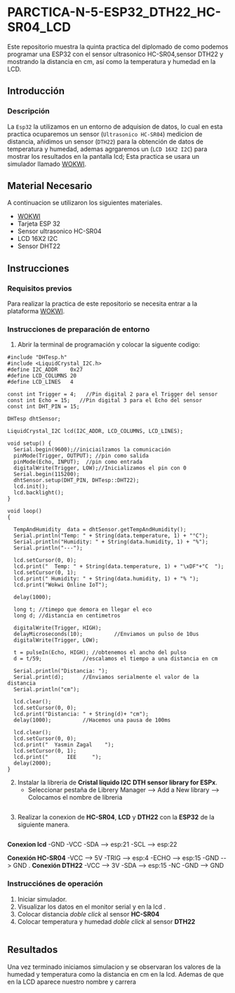 # PARCTICA-N-5-ESP32_DTH22_HC-SR04_LCD

Este repositorio muestra la quinta practica del diplomado de como podemos programar una ESP32 con el sensor ultrasonico HC-SR04,sensor DTH22  y mostrando la distancia en cm, así como la temperatura y humedad en la LCD.

## Introducción

### Descripción

La ```Esp32``` la utilizamos en un entorno de adquision de datos, lo cual en esta practica ocuparemos un sensor (```Ultrasonico HC-SR04```)  medicion de distancia, añidimos un sensor (```DTH22```) para la obtención de datos de temperatura y humedad, ademas agrgaremos un (```LCD 16X2 I2C```) para mostrar los resultados en la pantalla lcd; Esta practica se usara un simulador llamado [WOKWI](https://wokwi.com/).


## Material Necesario

A continuacion se utilizaron los siguientes materiales.

- [WOKWI](https://https://wokwi.com/)
- Tarjeta ESP 32
- Sensor ultrasonico HC-SR04
- LCD 16X2 I2C
- Sensor DHT22



## Instrucciones

### Requisitos previos

Para realizar la practica de este repositorio se necesita entrar a la plataforma [WOKWI](https://https://wokwi.com/).


### Instrucciones de preparación de entorno 

1. Abrir la terminal de programación y colocar la siguente codigo:

```
#include "DHTesp.h"
#include <LiquidCrystal_I2C.h>
#define I2C_ADDR    0x27
#define LCD_COLUMNS 20
#define LCD_LINES   4

const int Trigger = 4;   //Pin digital 2 para el Trigger del sensor
const int Echo = 15;   //Pin digital 3 para el Echo del sensor
const int DHT_PIN = 15;

DHTesp dhtSensor;

LiquidCrystal_I2C lcd(I2C_ADDR, LCD_COLUMNS, LCD_LINES);

void setup() {
  Serial.begin(9600);//iniciailzamos la comunicación
  pinMode(Trigger, OUTPUT); //pin como salida
  pinMode(Echo, INPUT);  //pin como entrada
  digitalWrite(Trigger, LOW);//Inicializamos el pin con 0
  Serial.begin(115200);
  dhtSensor.setup(DHT_PIN, DHTesp::DHT22);
  lcd.init();
  lcd.backlight();
}

void loop()
{

  TempAndHumidity  data = dhtSensor.getTempAndHumidity();
  Serial.println("Temp: " + String(data.temperature, 1) + "°C");
  Serial.println("Humidity: " + String(data.humidity, 1) + "%");
  Serial.println("---");
  
  lcd.setCursor(0, 0);
  lcd.print("  Temp: " + String(data.temperature, 1) + "\xDF"+"C  ");
  lcd.setCursor(0, 1);
  lcd.print(" Humidity: " + String(data.humidity, 1) + "% ");
  lcd.print("Wokwi Online IoT");

  delay(1000);

  long t; //timepo que demora en llegar el eco
  long d; //distancia en centimetros

  digitalWrite(Trigger, HIGH);
  delayMicroseconds(10);          //Enviamos un pulso de 10us
  digitalWrite(Trigger, LOW);
  
  t = pulseIn(Echo, HIGH); //obtenemos el ancho del pulso
  d = t/59;             //escalamos el tiempo a una distancia en cm
  
  Serial.println("Distancia: ");
  Serial.print(d);      //Enviamos serialmente el valor de la distancia
  Serial.println("cm");

  lcd.clear();
  lcd.setCursor(0, 0);
  lcd.print("Distancia: " + String(d)+ "cm");
  delay(1000);          //Hacemos una pausa de 100ms

  lcd.clear();
  lcd.setCursor(0, 0);
  lcd.print("  Yasmin Zagal    ");
  lcd.setCursor(0, 1);
  lcd.print("      IEE     ");
  delay(2000);
}
```


2. Instalar la libreria de **Cristal líquido I2C** **DTH sensor library for ESPx**. 
   - Seleccionar pestaña de Librery Manager --> Add a New library --> Colocamos el nombre de libreria 

![]()


3. Realizar la conexion de **HC-SR04**, **LCD** y **DTH22** con la **ESP32** de la siguiente manera.

![]()

  **Conexion lcd**
  -GND
  -VCC
  -SDA --> esp:21
  -SCL --> esp:22

  **Conexión HC-SR04**
  -VCC --> 5V
  -TRIG --> esp:4
  -ECHO --> esp:15
  -GND  --> GND
. **Conexión DTH22**
  -VCC --> 3V
  -SDA --> esp:15
  -NC 
  -GND  --> GND

### Instrucciónes de operación

1. Iniciar simulador.
2. Visualizar los datos en el monitor serial y en la lcd .
3. Colocar distancia *doble click* al sensor **HC-SR04**
4. Colocar temperatura y humedad *doble click* al sensor **DTH22**

![]()
  
## Resultados

Una vez terminado iniciamos simulacion y se observaran los valores de la humedad y temperatura como la distancia en cm en la lcd.
Ademas de que en la LCD aparece nuestro nombre y carrera 

![]()
![]()

